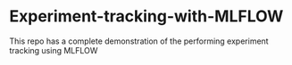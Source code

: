 # Experiment-tracking-with-MLFLOW
This repo has a complete demonstration of the performing experiment tracking using MLFLOW
